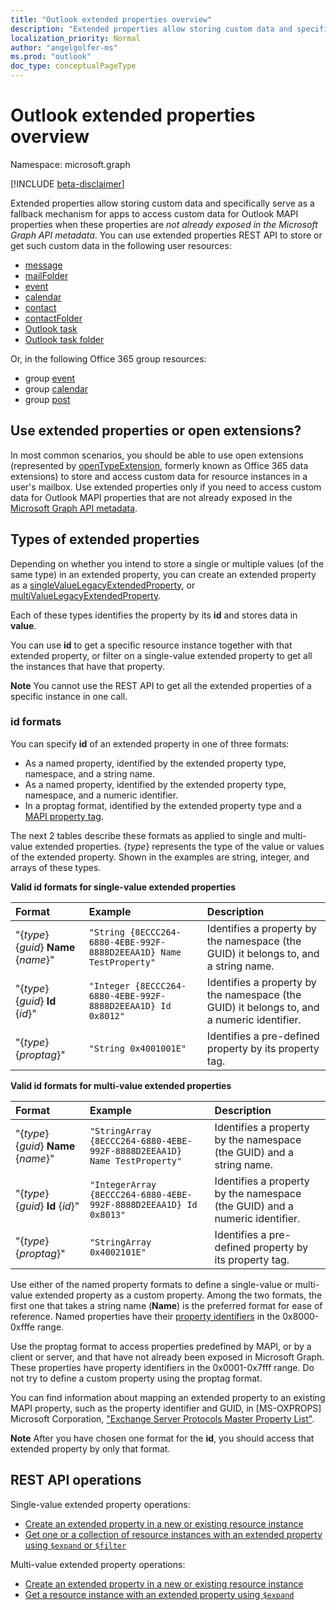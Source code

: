 ```yaml
---
title: "Outlook extended properties overview"
description: "Extended properties allow storing custom data and specifically serve as a fallback mechanism for apps to access "
localization_priority: Normal
author: "angelgolfer-ms"
ms.prod: "outlook"
doc_type: conceptualPageType
---
```


# Outlook extended properties overview

Namespace: microsoft.graph

[!INCLUDE [beta-disclaimer](../../includes/beta-disclaimer.md)]

Extended properties allow storing custom data and specifically serve as a fallback mechanism for apps to access
custom data for Outlook MAPI properties when these properties are _not already exposed in the Microsoft Graph API metadata_.
You can use extended properties REST API to store or get such custom data in the following user resources:

- [message](../resources/message.md)
- [mailFolder](../resources/mailfolder.md)
- [event](../resources/event.md)
- [calendar](../resources/calendar.md)
- [contact](../resources/contact.md)
- [contactFolder](../resources/contactfolder.md)
- [Outlook task](../resources/outlooktask.md)
- [Outlook task folder](../resources/outlooktaskfolder.md)

Or, in the following Office 365 group resources:

- group [event](../resources/event.md)
- group [calendar](../resources/calendar.md)
- group [post](../resources/post.md)

## Use extended properties or open extensions?

In most common scenarios, you should be able to use open extensions (represented by [openTypeExtension](../resources/opentypeextension.md), formerly known as
Office 365 data extensions) to store and access custom data for resource instances in a user's mailbox. Use extended properties only if you
need to access custom data for Outlook MAPI properties that are not already exposed in the
[Microsoft Graph API metadata](https://developer.microsoft.com/graph/docs/overview/call_api).

## Types of extended properties

Depending on whether you intend to store a single or multiple values (of the same type) in an extended property, you can
create an extended property as a [singleValueLegacyExtendedProperty](../resources/singlevaluelegacyextendedproperty.md),
or [multiValueLegacyExtendedProperty](../resources/multivaluelegacyextendedproperty.md).

Each of these types identifies the property by its **id** and stores data in **value**.

You can use **id** to get a specific resource instance together with that extended property, or filter on
a single-value extended property to get all the instances that have that property.

**Note** You cannot use the REST API to get all the extended properties of a specific instance in one call.


### id formats

You can specify **id** of an extended property in one of three formats:

- As a named property, identified by the extended property type, namespace, and a string name.
- As a named property, identified by the extended property type, namespace, and a numeric identifier.
- In a proptag format, identified by the extended property type and a [MAPI property tag](/office/client-developer/outlook/mapi/mapi-property-tags).

The next 2 tables describe these formats as applied to single and multi-value extended properties. {_type_} represents the type of the value or values of the extended property. Shown in the examples are string, integer, and arrays of these types.

**Valid id formats for single-value extended properties**

|**Format**|**Example**|**Description**|
|:---------|:----------|:--------------|
| "{_type_} {_guid_} **Name** {_name_}" | ```"String {8ECCC264-6880-4EBE-992F-8888D2EEAA1D} Name TestProperty"``` | Identifies a property by the namespace (the GUID) it belongs to, and a string name.         |
| "{_type_} {_guid_} **Id** {_id_}"     | ```"Integer {8ECCC264-6880-4EBE-992F-8888D2EEAA1D} Id 0x8012"```        | Identifies a property by the namespace (the GUID) it belongs to, and a numeric identifier.  |
| "{_type_} {_proptag_}"                    | ```"String 0x4001001E"```                                           | Identifies a pre-defined property by its property tag. |

**Valid id formats for multi-value extended properties**

|**Format**|**Example**|**Description**|
|:---------|:----------|:--------------|
| "{_type_} {_guid_} **Name** {_name_}" | ```"StringArray {8ECCC264-6880-4EBE-992F-8888D2EEAA1D} Name TestProperty"``` | Identifies a property by the namespace (the GUID) and a string name.         |
| "{_type_} {_guid_} **Id** {_id_}"     | ```"IntegerArray {8ECCC264-6880-4EBE-992F-8888D2EEAA1D} Id 0x8013"```        | Identifies a property by the namespace (the GUID) and a numeric identifier.   |
| "{_type_} {_proptag_}"                    | ```"StringArray 0x4002101E"```                                           | Identifies a pre-defined property by its property tag. |


Use either of the named property formats to define a single-value or multi-value extended property as a custom property. Among the two formats, the first one that takes a string name (**Name**) is the preferred format for ease of reference. Named properties have their [property identifiers](/office/client-developer/outlook/mapi/mapi-property-identifier-overview) in the 0x8000-0xfffe range.

Use the proptag format to access properties predefined by MAPI, or by a client or server, and that have not already been exposed in Microsoft Graph. These properties have property identifiers in the 0x0001-0x7fff range. Do not try to define a custom property using the proptag format.

You can find information about mapping an extended property to an existing MAPI property, such as the property identifier and GUID,
in \[MS-OXPROPS\] Microsoft Corporation, ["Exchange Server Protocols Master Property List"](https://msdn.microsoft.com/library/cc433490%28v=exchg.80%29.aspx).

**Note** After you have chosen one format for the **id**, you should access that extended property by only that format.

## REST API operations

Single-value extended property operations:

- [Create an extended property in a new or existing resource instance](../api/singlevaluelegacyextendedproperty-post-singlevalueextendedproperties.md)
- [Get one or a collection of resource instances with an extended property using `$expand` or `$filter`](../api/singlevaluelegacyextendedproperty-get.md)

Multi-value extended property operations:

- [Create an extended property in a new or existing resource instance](../api/multivaluelegacyextendedproperty-post-multivalueextendedproperties.md)
- [Get a resource instance with an extended property using `$expand`](../api/multivaluelegacyextendedproperty-get.md)

